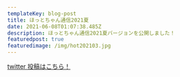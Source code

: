```yaml
---
templateKey: blog-post
title: ほっとちゃん通信2021夏
date: 2021-06-08T01:07:38.485Z
description: ほっとちゃん通信2021夏バージョンを公開しました！
featuredpost: true
featuredimage: /img/hot202103.jpg
---
```


[twitter 投稿はこちら！](https://twitter.com/hotmeidaimae/status/1376201780778831873)
